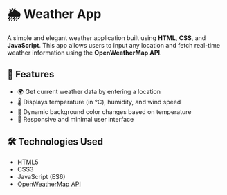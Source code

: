 # 🌦️ Weather App

A simple and elegant weather application built using **HTML**, **CSS**, and **JavaScript**. This app allows users to input any location and fetch real-time weather information using the **OpenWeatherMap API**.

## 🚀 Features

- 🌍 Get current weather data by entering a location
- 🌡️ Displays temperature (in °C), humidity, and wind speed
- 🎨 Dynamic background color changes based on temperature
- 📱 Responsive and minimal user interface

## 🛠️ Technologies Used

- HTML5
- CSS3
- JavaScript (ES6)
- [OpenWeatherMap API](https://openweathermap.org/api)

